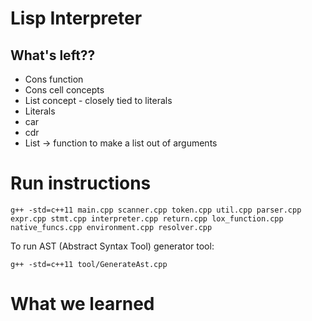 # Lisp Interpreter

## What's left??
- Cons function
- Cons cell concepts
- List concept - closely tied to literals
- Literals
- car
- cdr
- List  -> function to make a list out of arguments




# Run instructions
```
g++ -std=c++11 main.cpp scanner.cpp token.cpp util.cpp parser.cpp expr.cpp stmt.cpp interpreter.cpp return.cpp lox_function.cpp native_funcs.cpp environment.cpp resolver.cpp
```

To run AST (Abstract Syntax Tool) generator tool:
```
g++ -std=c++11 tool/GenerateAst.cpp
```

# What we learned
